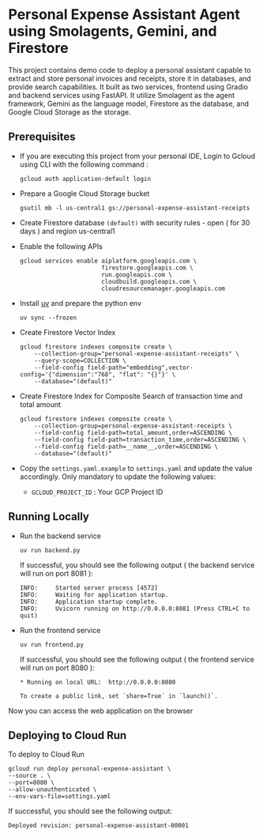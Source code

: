 # Personal Expense Assistant Agent using Smolagents, Gemini, and Firestore

This project contains demo code to deploy a personal assistant capable to extract and store personal invoices and receipts, store it in databases, and provide search capabilities. It built as two services, frontend using Gradio and backend services using FastAPI. It utilize Smolagent as the agent framework, Gemini as the language model, Firestore as the database, and Google Cloud Storage as the storage.  

## Prerequisites

- If you are executing this project from your personal IDE, Login to Gcloud using CLI with the following command :

    ```shell
    gcloud auth application-default login
    ```

- Prepare a Google Cloud Storage bucket

    ```shell
    gsutil mb -l us-central1 gs://personal-expense-assistant-receipts
    ```

- Create Firestore database `(default)` with security rules - open ( for 30 days ) and region us-central1

- Enable the following APIs

    ```shell
    gcloud services enable aiplatform.googleapis.com \
                           firestore.googleapis.com \
                           run.googleapis.com \
                           cloudbuild.googleapis.com \
                           cloudresourcemanager.googleapis.com
    ```

- Install [uv](https://docs.astral.sh/uv/getting-started/installation/) and prepare the python env

    ```shell
    uv sync --frozen
    ```

- Create Firestore Vector Index

    ```shell
    gcloud firestore indexes composite create \
        --collection-group="personal-expense-assistant-receipts" \
        --query-scope=COLLECTION \
        --field-config field-path="embedding",vector-config='{"dimension":"768", "flat": "{}"}' \
        --database="(default)"
    ```

- Create Firestore Index for Composite Search of transaction time and total amount

    ```shell
    gcloud firestore indexes composite create \
        --collection-group=personal-expense-assistant-receipts \
        --field-config field-path=total_amount,order=ASCENDING \
        --field-config field-path=transaction_time,order=ASCENDING \
        --field-config field-path=__name__,order=ASCENDING \
        --database="(default)"
    ```

- Copy the `settings.yaml.example` to `settings.yaml` and update the value accordingly. Only mandatory to update the following values:
  - `GCLOUD_PROJECT_ID` : Your GCP Project ID

## Running Locally

- Run the backend service

    ```shell
    uv run backend.py
    ```

    If successful, you should see the following output ( the backend service will run on port 8081 ):

    ```shell
    INFO:     Started server process [4572]
    INFO:     Waiting for application startup.
    INFO:     Application startup complete.
    INFO:     Uvicorn running on http://0.0.0.0:8081 (Press CTRL+C to quit)
    ```

- Run the frontend service

    ```shell
    uv run frontend.py
    ```

    If successful, you should see the following output ( the frontend service will run on port 8080 ):

    ```shell
    * Running on local URL:  http://0.0.0.0:8080

    To create a public link, set `share=True` in `launch()`.
    ```

Now you can access the web application on the browser

## Deploying to Cloud Run

To deploy to Cloud Run

```shell
gcloud run deploy personal-expense-assistant \
--source . \
--port=8080 \
--allow-unauthenticated \
--env-vars-file=settings.yaml
```

If successful, you should see the following output:

```shell
Deployed revision: personal-expense-assistant-00001
```
